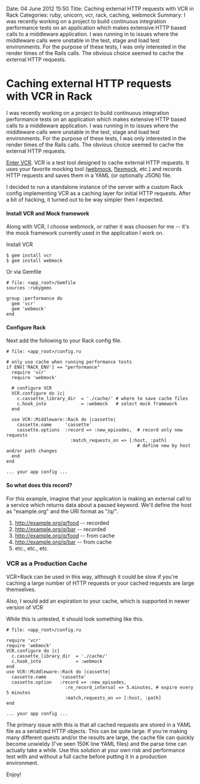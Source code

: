 Date: 04 June 2012 15:50
Title: Caching external HTTP requests with VCR in Rack
Categories: ruby, unicorn, vcr, rack, caching, webmock
Summary: I was recently working on a project to build continuous integration performance tests on an application which makes extensive HTTP based calls to a middleware application. I was running in to issues where the middleware calls were unstable in the test, stage and load test environments. For the purpose of these tests, I was only interested in the render times of the Rails calls. The obvious choice seemed to cache the external HTTP requests. 


# Caching external HTTP requests with VCR in Rack

I was recently working on a project to build continuous integration performance tests on an application which makes extensive HTTP based calls to a middleware application. I was running in to issues where the middleware calls were unstable in the test, stage and load test environments. For the purpose of these tests, I was only interested in the render times of the Rails calls. The obvious choice seemed to cache the external HTTP requests. 

[Enter VCR](https://www.relishapp.com/myronmarston/vcr/docs). VCR is a test tool designed to cache external HTTP requests. It uses your favorite mocking tool ([webmock](https://github.com/bblimke/webmock), [flexmock](http://flexmock.rubyforge.org/), etc.) and records HTTP requests and saves them in a YAML (or optionally JSON) file. 

I decided to run a standalone instance of the server with a custom Rack config implementing VCR as a caching layer for initial HTTP requests. After a bit of hacking, it turned out to be way simpler then I expected.

#### Install VCR and Mock framework

Along with VCR, I choose webmock, or rather it was choosen for me -- it's the mock framework currently used in the application I work on.

Install VCR

    $ gem install vcr
    $ gem install webmock

Or via Gemfile

    # file: <app_root>/Gemfile
    sources :rubygems
    
    group :performance do
      gem 'vcr'
      gem 'webmock'
    end
    

#### Configure Rack

Next add the following to your Rack config file.

    # file: <app_root>/config.ru

    # only use cache when running performance tests   
    if ENV['RACK_ENV'] == "performance" 
      require 'vcr'
      require 'webmock'
     
      # configure VCR 
      VCR.configure do |c|
        c.cassette_library_dir  = './cache/' # where to save cache files
        c.hook_into             = :webmock   # select mock framework
      end
     
      use VCR::Middleware::Rack do |cassette|
        cassette.name     'cassette'
        cassette.options  :record => :new_episodes,  # record only new requests
                            :match_requests_on => [:host, :path] 
                                                     # define new by host and/or path changes
      end
    end
    
    ... your app config ...
    


#### So what does this record?

For this example, imagine that your application is making an external call to a service which returns data about a passed keyword. We'll define the host as "example.org" and the URI format as "/q/<keyword>".

1. http://example.org/q/food   -- recorded
1. http://example.org/q/bar     -- recorded
1. http://example.org/q/food   -- from cache
1. http://example.org/q/bar     -- from cache
1. etc., etc., etc.


### VCR as a Production Cache

VCR+Rack can be used in this way, although it could be slow if you're caching a large number of HTTP requests or your cached requests are large themselves. 

Also, I would add an expiration to your cache, which is supported in newer version of VCR

While this is untested, it should look something like this.

    # file: <app_root>/config.ru
    
    require 'vcr'
    require 'webmock'
    VCR.configure do |c|
      c.cassette_library_dir  = './cache/'
      c.hook_into             = :webmock
    end
    use VCR::Middleware::Rack do |cassette|
      cassette.name     'cassette'
      cassette.option   :record => :new_episodes,  
                          :re_record_interval => 5.minutes, # expire every 5 minutes
                          :match,requests_on => [:host, :path]
    end
    
    ... your app config ...
    

The primary issue with this is that all cached requests are stored in a YAML file as a serialized HTTP objects. This can be quite large. If you're making many different quests and/or the results are large, the cache file can quickly become unwieldy (I've seen 150K line YAML files) and the parse time can actually take a while. Use this solution at your own risk and performance test with and without a full cache before putting it in a production environment.


Enjoy! 
